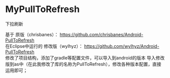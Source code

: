 # MyPullToRefresh
下拉刷新

基于 原版（chrisbanes）： https://github.com/chrisbanes/Android-PullToRefresh  
                            在Eclipse中运行的
     修改版（wylhyz）：   https://github.com/wylhyz/Android-PullToRefresh          
                            修改了项目结构，添加了gradle等配置文件，可以导入到android的版本
导入修改版到as中（在此我修改了库的名称为PullToRefresh），修改各种版本配置，直接运用即可；
